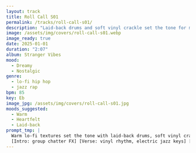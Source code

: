 ```yaml
---
layout: track
title: Roll Call S01
permalink: /tracks/roll-call-s01/
description: "Laid-back drums and soft vinyl crackle set the tone for mellow jazz keys; gentle bass and understated guitar weave underneath. Loose group harmonies add crew closeness, tapering into a nuanced, wistful home fade."
image: /assets/img/covers/roll-call-s01.webp
image_ready: true
date: 2025-01-01
duration: "2:07"
album: Stranger Vibes
mood:
  - Dreamy
  - Nostalgic
genre:
  - lo-fi hip hop
  - jazz rap
bpm: 85
key: Eb
image_jpg: /assets/img/covers/roll-call-s01.jpg
moods_suggested:
  - Warm
  - Heartfelt
  - Laid-back
prompt_tmp: |
  Warm lo-fi textures set the tone with laid-back drums, soft vinyl crackle, and mellow jazz-inspired keys, Gentle bass and understated guitar lines weave in quietly, Loose group harmonies in the hook add crew-like closeness, fading with a nuanced, wistful outro
  [Intro: group chatter FX] [Verse: vinyl rhythm, electric jazz keys] [Bridge: tone descent] [Outro: home fade]
---
```


